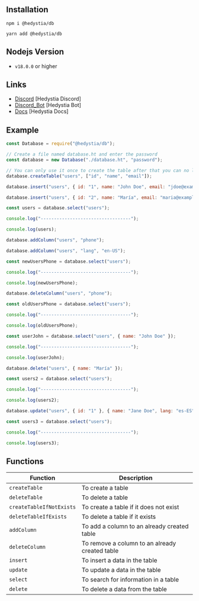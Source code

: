 ## Installation

```
npm i @hedystia/db

yarn add @hedystia/db
```

## Nodejs Version

- `v18.0.0` or higher

## Links

- [Discord](https://discord.gg/aXvuUpvRQs) [Hedystia Discord]
- [Discord_Bot](https://hedystia.com) [Hedystia Bot]
- [Docs](https://docs.hedystia.com/db/start) [Hedystia Docs]

## Example

```js
const Database = require("@hedystia/db");

// Create a file named database.ht and enter the password
const database = new Database("./database.ht", "password");

// You can only use it once to create the table after that you can no longer use it.
database.createTable("users", ["id", "name", "email"]);

database.insert("users", { id: "1", name: "John Doe", email: "jdoe@example.com" });

database.insert("users", { id: "2", name: "María", email: "maria@example.com" });

const users = database.select("users");

console.log("----------------------------------");

console.log(users);

database.addColumn("users", "phone");

database.addColumn("users", "lang", "en-US");

const newUsersPhone = database.select("users");

console.log("----------------------------------");

console.log(newUsersPhone);

database.deleteColumn("users", "phone");

const oldUsersPhone = database.select("users");

console.log("----------------------------------");

console.log(oldUsersPhone);

const userJohn = database.select("users", { name: "John Doe" });

console.log("----------------------------------");

console.log(userJohn);

database.delete("users", { name: "María" });

const users2 = database.select("users");

console.log("----------------------------------");

console.log(users2);

database.update("users", { id: "1" }, { name: "Jane Doe", lang: "es-ES" });

const users3 = database.select("users");

console.log("----------------------------------");

console.log(users3);
```

## Functions

| Function                 | Description                                    |
| ------------------------ | ---------------------------------------------- |
| `createTable`            | To create a table                              |
| `deleteTable`            | To delete a table                              |
| `createTableIfNotExists` | To create a table if it does not exist         |
| `deleteTableIfExists`    | To delete a table if it exists                 |
| `addColumn`              | To add a column to an already created table    |
| `deleteColumn`           | To remove a column to an already created table |
| `insert`                 | To insert a data in the table                  |
| `update`                 | To update a data in the table                  |
| `select`                 | To search for information in a table           |
| `delete`                 | To delete a data from the table                |

